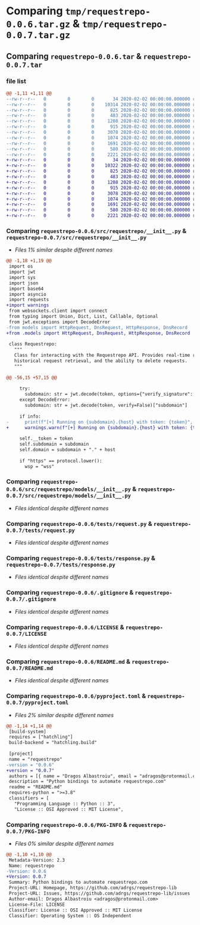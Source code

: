 # Comparing `tmp/requestrepo-0.0.6.tar.gz` & `tmp/requestrepo-0.0.7.tar.gz`

## Comparing `requestrepo-0.0.6.tar` & `requestrepo-0.0.7.tar`

### file list

```diff
@@ -1,11 +1,11 @@
--rw-r--r--   0        0        0       34 2020-02-02 00:00:00.000000 requestrepo-0.0.6/requirements.txt
--rw-r--r--   0        0        0    10314 2020-02-02 00:00:00.000000 requestrepo-0.0.6/src/requestrepo/__init__.py
--rw-r--r--   0        0        0      825 2020-02-02 00:00:00.000000 requestrepo-0.0.6/src/requestrepo/models/__init__.py
--rw-r--r--   0        0        0      483 2020-02-02 00:00:00.000000 requestrepo-0.0.6/tests/dns.py
--rw-r--r--   0        0        0     1208 2020-02-02 00:00:00.000000 requestrepo-0.0.6/tests/request.py
--rw-r--r--   0        0        0      915 2020-02-02 00:00:00.000000 requestrepo-0.0.6/tests/response.py
--rw-r--r--   0        0        0     3078 2020-02-02 00:00:00.000000 requestrepo-0.0.6/.gitignore
--rw-r--r--   0        0        0     1074 2020-02-02 00:00:00.000000 requestrepo-0.0.6/LICENSE
--rw-r--r--   0        0        0     1691 2020-02-02 00:00:00.000000 requestrepo-0.0.6/README.md
--rw-r--r--   0        0        0      580 2020-02-02 00:00:00.000000 requestrepo-0.0.6/pyproject.toml
--rw-r--r--   0        0        0     2221 2020-02-02 00:00:00.000000 requestrepo-0.0.6/PKG-INFO
+-rw-r--r--   0        0        0       34 2020-02-02 00:00:00.000000 requestrepo-0.0.7/requirements.txt
+-rw-r--r--   0        0        0    10322 2020-02-02 00:00:00.000000 requestrepo-0.0.7/src/requestrepo/__init__.py
+-rw-r--r--   0        0        0      825 2020-02-02 00:00:00.000000 requestrepo-0.0.7/src/requestrepo/models/__init__.py
+-rw-r--r--   0        0        0      483 2020-02-02 00:00:00.000000 requestrepo-0.0.7/tests/dns.py
+-rw-r--r--   0        0        0     1208 2020-02-02 00:00:00.000000 requestrepo-0.0.7/tests/request.py
+-rw-r--r--   0        0        0      915 2020-02-02 00:00:00.000000 requestrepo-0.0.7/tests/response.py
+-rw-r--r--   0        0        0     3078 2020-02-02 00:00:00.000000 requestrepo-0.0.7/.gitignore
+-rw-r--r--   0        0        0     1074 2020-02-02 00:00:00.000000 requestrepo-0.0.7/LICENSE
+-rw-r--r--   0        0        0     1691 2020-02-02 00:00:00.000000 requestrepo-0.0.7/README.md
+-rw-r--r--   0        0        0      580 2020-02-02 00:00:00.000000 requestrepo-0.0.7/pyproject.toml
+-rw-r--r--   0        0        0     2221 2020-02-02 00:00:00.000000 requestrepo-0.0.7/PKG-INFO
```

### Comparing `requestrepo-0.0.6/src/requestrepo/__init__.py` & `requestrepo-0.0.7/src/requestrepo/__init__.py`

 * *Files 1% similar despite different names*

```diff
@@ -1,18 +1,19 @@
 import os
 import jwt
 import sys
 import json
 import base64
 import asyncio
 import requests
+import warnings
 from websockets.client import connect
 from typing import Union, Dict, List, Callable, Optional
 from jwt.exceptions import DecodeError
-from models import HttpRequest, DnsRequest, HttpResponse, DnsRecord
+from .models import HttpRequest, DnsRequest, HttpResponse, DnsRecord
 
 class Requestrepo:
   """
   Class for interacting with the Requestrepo API. Provides real-time request monitoring,
   historical request retrieval, and the ability to delete requests.
   """
 
@@ -56,15 +57,15 @@
 
     try:
       subdomain: str = jwt.decode(token, options={"verify_signature": False})["subdomain"]
     except DecodeError:
       subdomain: str = jwt.decode(token, verify=False)["subdomain"]
 
     if info:
-      print(f"[+] Running on {subdomain}.{host} with token: {token}", file=sys.stderr)
+      warnings.warn(f"[+] Running on {subdomain}.{host} with token: {token}")
 
     self.__token = token
     self.subdomain = subdomain
     self.domain = subdomain + "." + host
 
     if "https" == protocol.lower():
       wsp = "wss"
```

### Comparing `requestrepo-0.0.6/src/requestrepo/models/__init__.py` & `requestrepo-0.0.7/src/requestrepo/models/__init__.py`

 * *Files identical despite different names*

### Comparing `requestrepo-0.0.6/tests/request.py` & `requestrepo-0.0.7/tests/request.py`

 * *Files identical despite different names*

### Comparing `requestrepo-0.0.6/tests/response.py` & `requestrepo-0.0.7/tests/response.py`

 * *Files identical despite different names*

### Comparing `requestrepo-0.0.6/.gitignore` & `requestrepo-0.0.7/.gitignore`

 * *Files identical despite different names*

### Comparing `requestrepo-0.0.6/LICENSE` & `requestrepo-0.0.7/LICENSE`

 * *Files identical despite different names*

### Comparing `requestrepo-0.0.6/README.md` & `requestrepo-0.0.7/README.md`

 * *Files identical despite different names*

### Comparing `requestrepo-0.0.6/pyproject.toml` & `requestrepo-0.0.7/pyproject.toml`

 * *Files 2% similar despite different names*

```diff
@@ -1,14 +1,14 @@
 [build-system]
 requires = ["hatchling"]
 build-backend = "hatchling.build"
 
 [project]
 name = "requestrepo"
-version = "0.0.6"
+version = "0.0.7"
 authors = [{ name = "Dragos Albastroiu", email = "adragos@protonmail.com" }]
 description = "Python bindings to automate requestrepo.com"
 readme = "README.md"
 requires-python = ">=3.8"
 classifiers = [
   "Programming Language :: Python :: 3",
   "License :: OSI Approved :: MIT License",
```

### Comparing `requestrepo-0.0.6/PKG-INFO` & `requestrepo-0.0.7/PKG-INFO`

 * *Files 0% similar despite different names*

```diff
@@ -1,10 +1,10 @@
 Metadata-Version: 2.3
 Name: requestrepo
-Version: 0.0.6
+Version: 0.0.7
 Summary: Python bindings to automate requestrepo.com
 Project-URL: Homepage, https://github.com/adrgs/requestrepo-lib
 Project-URL: Issues, https://github.com/adrgs/requestrepo-lib/issues
 Author-email: Dragos Albastroiu <adragos@protonmail.com>
 License-File: LICENSE
 Classifier: License :: OSI Approved :: MIT License
 Classifier: Operating System :: OS Independent
```

